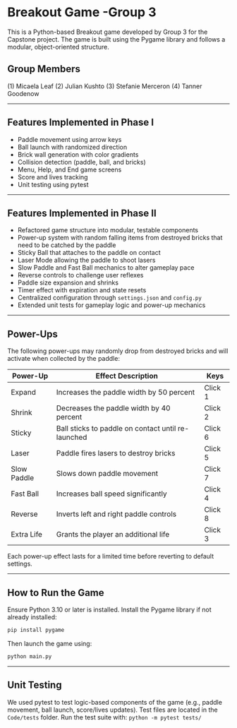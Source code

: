 # Breakout Game -Group 3
This is a Python-based Breakout game developed by Group 3 for the Capstone project. The game is built using the Pygame library and follows a modular, object-oriented structure.

## Group Members
(1) Micaela Leaf       (2) Julian Kushto
(3) Stefanie Merceron  (4) Tanner Goodenow

---

## Features Implemented in Phase I
- Paddle movement using arrow keys
- Ball launch with randomized direction
- Brick wall generation with color gradients
- Collision detection (paddle, ball, and bricks)
- Menu, Help, and End game screens
- Score and lives tracking
- Unit testing using pytest
---

## Features Implemented in Phase II
- Refactored game structure into modular, testable components
- Power-up system with random falling items from destroyed bricks that need to be catched by the paddle
- Sticky Ball that attaches to the paddle on contact
- Laser Mode allowing the paddle to shoot lasers
- Slow Paddle and Fast Ball mechanics to alter gameplay pace
- Reverse controls to challenge user reflexes
- Paddle size expansion and shrinks
- Timer effect with expiration and state resets
- Centralized configuration through `settings.json` and `config.py`
- Extended unit tests for gameplay logic and power-up mechanics

---

## Power-Ups

The following power-ups may randomly drop from destroyed bricks and will activate when collected by the paddle:

| Power-Up        | Effect Description                                  | Keys     |
|-----------------|-----------------------------------------------------|----------|
| Expand          | Increases the paddle width by 50 percent            | Click 1  |
| Shrink          | Decreases the paddle width by 40 percent            | Click 2  |
| Sticky          | Ball sticks to paddle on contact until re-launched  | Click 6  |
| Laser           | Paddle fires lasers to destroy bricks               | Click 5  |
| Slow Paddle     | Slows down paddle movement                          | Click 7  |
| Fast Ball       | Increases ball speed significantly                  | Click 4  |
| Reverse         | Inverts left and right paddle controls              | Click 8  |
| Extra Life      | Grants the player an additional life                | Click 3  |

Each power-up effect lasts for a limited time before reverting to default settings.

---

## How to Run the Game

Ensure Python 3.10 or later is installed. Install the Pygame library if not already installed:

```bash
pip install pygame
```

Then launch the game using:

```bash
python main.py
```
---

## Unit Testing
We used pytest to test logic-based components of the game (e.g., paddle movement, ball launch, score/lives updates). Test files are located in the `Code/tests` folder. Run the test suite with:
`python -m pytest tests/`
